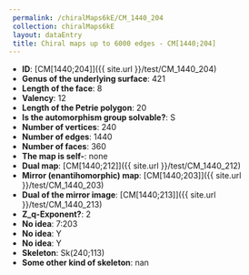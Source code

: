 ```yaml
--- 
 permalink: /chiralMaps6kE/CM_1440_204 
 collection: chiralMaps6kE
 layout: dataEntry
 title: Chiral maps up to 6000 edges - CM[1440;204]
---
```


- **ID**: [CM[1440;204]]({{ site.url }}/test/CM_1440_204)
- **Genus of the underlying surface**: 421
- **Length of the face**: 8
- **Valency**: 12
- **Length of the Petrie polygon**: 20
- **Is the automorphism group solvable?**: S
- **Number of vertices**: 240
- **Number of edges**: 1440
- **Number of faces**: 360
- **The map is self-**: none
- **Dual map**: [CM[1440;212]]({{ site.url }}/test/CM_1440_212)
- **Mirror (enantihomorphic) map**: [CM[1440;203]]({{ site.url }}/test/CM_1440_203)
- **Dual of the mirror image**: [CM[1440;213]]({{ site.url }}/test/CM_1440_213)
- **Z_q-Exponent?**: 2
- **No idea**:  7:203
- **No idea**: Y
- **No idea**: Y
- **Skeleton**: Sk(240;113)
- **Some other kind of skeleton**: nan

